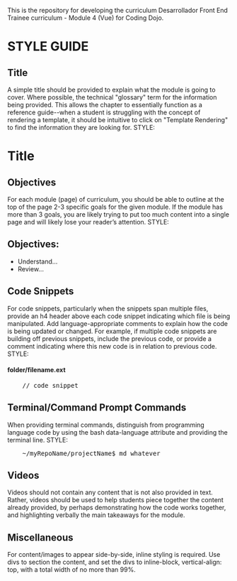 This is the repository for developing the curriculum Desarrollador Front End Trainee curriculum - Module 4 (Vue) for Coding Dojo.


STYLE GUIDE
===========
Title
-----
A simple title should be provided to explain what the module is going to cover. Where possible, the technical "glossary" term for the information being provided. This allows the chapter to essentially function as a reference guide--when a student is struggling with the concept of rendering a template, it should be intuitive to click on "Template Rendering" to find the information they are looking for.
STYLE:
<h1>Title</h1>

Objectives
----------
For each module (page) of curriculum, you should be able to outline at the top of the page 2-3 specific goals for the given module. If the module has more than 3 goals, you are likely trying to put too much content into a single page and will likely lose your reader’s attention.
STYLE:
<h2>Objectives:</h2>
<ul>
    <li>Understand...</li>
    <li>Review...</li>
</ul>

Code Snippets
-------------
For code snippets, particularly when the snippets span multiple files, provide an h4 header above each code snippet indicating which file is being manipulated. Add language-appropriate comments to explain how the code is being updated or changed. For example, if multiple code snippets are building off previous snippets, include the previous code, or provide a comment indicating where this new code is in relation to previous code.
STYLE:
<h4>folder/filename.ext</h4>
<pre data-language="javascript">
    // code snippet
</pre>

Terminal/Command Prompt Commands
--------------------------------
When providing terminal commands, distinguish from programming language code by using the bash data-language attribute and providing the terminal line.
STYLE:
<pre data-language="bash">
    ~/myRepoName/projectName$ md whatever
</pre>

Videos
------
Videos should not contain any content that is not also provided in text. Rather, videos should be used to help students piece together the content already provided, by perhaps demonstrating how the code works together, and highlighting verbally the main takeaways for the module.

Miscellaneous
-------------
For content/images to appear side-by-side, inline styling is required. Use divs to section the content, and set the divs to inline-block, vertical-align: top, with a total width of no more than 99%.